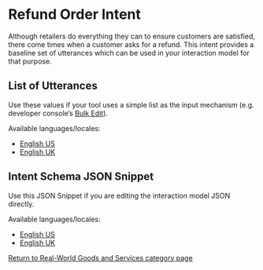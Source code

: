 # Refund Order Intent
Although retailers do everything they can to ensure customers are satisfied, there come times when a customer asks for a refund. This intent provides a baseline set of utterances which can be used in your interaction model for that purpose.

## List of Utterances
Use these values if your tool uses a simple list as the input mechanism (e.g. developer console’s [Bulk Edit](https://developer.amazon.com/docs/custom-skills/create-intents-utterances-and-slots.html#edit-or-upload-sample-utterances-in-bulk)).

Available languages/locales:
- [English US](./en-US.txt)
- [English UK](./en-GB.txt)

## Intent Schema JSON Snippet
Use this JSON Snippet if you are editing the interaction model JSON directly.

Available languages/locales:
- [English US](./en-US.json)
- [English UK](./en-GB.json)

[Return to Real-World Goods and Services category page](..)

